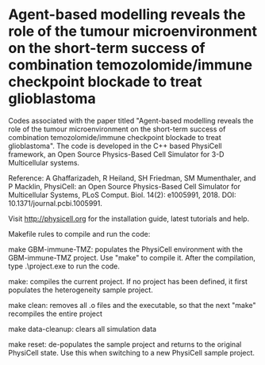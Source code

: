 # Agent-based modelling reveals the role of the tumour microenvironment on the short-term success of combination temozolomide/immune checkpoint blockade to treat glioblastoma
Codes associated with the paper titled "Agent-based modelling reveals the role of the tumour microenvironment on the short-term success of combination temozolomide/immune checkpoint blockade to treat glioblastoma". The code is developed in the C++ based PhysiCell framework, an Open Source Physics-Based Cell Simulator for 3-D Multicellular systems.

Reference: A Ghaffarizadeh, R Heiland, SH Friedman, SM Mumenthaler, and P Macklin, PhysiCell: an Open Source Physics-Based Cell Simulator for Multicellular Systems, PLoS Comput. Biol. 14(2): e1005991, 2018. DOI: 10.1371/journal.pcbi.1005991.

Visit http://physicell.org for the installation guide, latest tutorials and help.


Makefile rules to compile and run the code:

make GBM-immune-TMZ: populates the PhysiCell environment with the GBM-immune-TMZ project. Use "make" to compile it. After the compilation, type .\project.exe to run the code.

make: compiles the current project. If no project has been defined, it first populates the heterogeneity sample project.

make clean: removes all .o files and the executable, so that the next "make" recompiles the entire project

make data-cleanup: clears all simulation data

make reset: de-populates the sample project and returns to the original PhysiCell state. Use this when switching to a new PhysiCell sample project.
